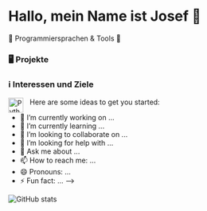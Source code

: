 # Hallo, mein Name ist Josef 👋

🧰 Programmiersprachen & Tools
👋
### 🖥️ Projekte
### ℹ️ Interessen und Ziele
Here are some ideas to get you started:
<img align="left" alt="Python" width="30px" style="padding-right:10px;" src="https://cdn.jsdelivr.net/gh/devicons/devicon/icons/python/python-original.svg"/>
- 🔭 I’m currently working on ...
- 🌱 I’m currently learning ...
- 👯 I’m looking to collaborate on ...
- 🤔 I’m looking for help with ...
- 💬 Ask me about ...
- 📫 How to reach me: ...
- 😄 Pronouns: ...
- ⚡ Fun fact: ...
-->
















![GitHub stats](https://github-readme-stats.vercel.app/api?username=JTyga&show_icons=true&theme=radical)